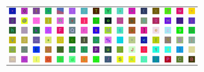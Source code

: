 <table>
<tr>
<td><img src="2A.gif"></td>
<td><img src="30.gif"></td>
<td><img src="66.gif"></td>
<td><img src="5E.gif"></td>
<td><img src="gr3.gif"></td>
<td><img src="21.gif"></td>
<td><img src="79.gif"></td>
<td><img src="54.gif"></td>
<td><img src="59.gif"></td>
<td><img src="78.gif"></td>
<td><img src="3D.gif"></td>
<td><img src="28.gif"></td>
<td><img src="58.gif"></td>
<td><img src="37.gif"></td>
<td><img src="77.gif"></td>
<td><img src="22.gif"></td>
</tr>
<tr>
<td><img src="32.gif"></td>
<td><img src="40.gif"></td>
<td><img src="2D.gif"></td>
<td><img src="7D.gif"></td>
<td><img src="52.gif"></td>
<td><img src="76.gif"></td>
<td><img src="6A.gif"></td>
<td><img src="3F.gif"></td>
<td><img src="6F.gif"></td>
<td><img src="7E.gif"></td>
<td><img src="62.gif"></td>
<td><img src="35.gif"></td>
<td><img src="67.gif"></td>
<td><img src="48.gif"></td>
<td><img src="3A.gif"></td>
<td><img src="69.gif"></td>
</tr>
<tr>
<td><img src="68.gif"></td>
<td><img src="gr1.gif"></td>
<td><img src="6B.gif"></td>
<td><img src="41.gif"></td>
<td><img src="46.gif"></td>
<td><img src="51.gif"></td>
<td><img src="72.gif"></td>
<td><img src="73.gif"></td>
<td><img src="4D.gif"></td>
<td><img src="36.gif"></td>
<td><img src="61.gif"></td>
<td><img src="5D.gif"></td>
<td><img src="65.gif"></td>
<td><img src="7A.gif"></td>
<td><img src="39.gif"></td>
<td><img src="4E.gif"></td>
</tr>
<tr>
<td><img src="56.gif"></td>
<td><img src="33.gif"></td>
<td><img src="5F.gif"></td>
<td><img src="2B.gif"></td>
<td><img src="47.gif"></td>
<td><img src="63.gif"></td>
<td><img src="49.gif"></td>
<td><img src="3E.gif"></td>
<td><img src="25.gif"></td>
<td><img src="60.gif"></td>
<td><img src="2C.gif"></td>
<td><img src="3C.gif"></td>
<td><img src="6C.gif"></td>
<td><img src="71.gif"></td>
<td><img src="44.gif"></td>
<td><img src="7C.gif"></td>
</tr>
<tr>
<td><img src="26.gif"></td>
<td><img src="27.gif"></td>
<td><img src="45.gif"></td>
<td><img src="55.gif"></td>
<td><img src="57.gif"></td>
<td><img src="23.gif"></td>
<td><img src="4C.gif"></td>
<td><img src="70.gif"></td>
<td><img src="75.gif"></td>
<td><img src="3B.gif"></td>
<td><img src="4A.gif"></td>
<td><img src="24.gif"></td>
<td><img src="31.gif"></td>
<td><img src="34.gif"></td>
<td><img src="29.gif"></td>
<td><img src="gr2.gif"></td>
</tr>
<tr>
<td><img src="6D.gif"></td>
<td><img src="6E.gif"></td>
<td><img src="7B.gif"></td>
<td><img src="4F.gif"></td>
<td><img src="38.gif"></td>
<td><img src="64.gif"></td>
<td><img src="74.gif"></td>
<td><img src="2E.gif"></td>
<td><img src="2F.gif"></td>
<td><img src="53.gif"></td>
<td><img src="4B.gif"></td>
<td><img src="5A.gif"></td>
<td><img src="5B.gif"></td>
<td><img src="50.gif"></td>
<td><img src="43.gif"></td>
<td><img src="42.gif"></td>
</tr>
</table>
